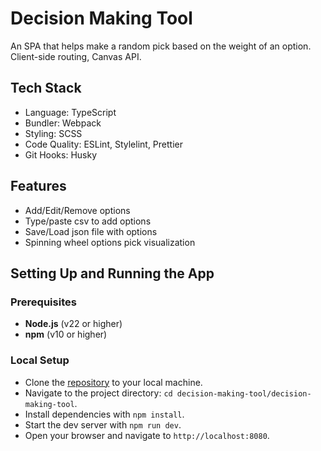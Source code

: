 # Decision Making Tool

An SPA that helps make a random pick based on the weight of an option. Client-side routing, Canvas API.

## Tech Stack

- Language: TypeScript
- Bundler: Webpack
- Styling: SCSS
- Code Quality: ESLint, Stylelint, Prettier
- Git Hooks: Husky

## Features

- Add/Edit/Remove options
- Type/paste csv to add options
- Save/Load json file with options
- Spinning wheel options pick visualization

## Setting Up and Running the App

### Prerequisites

- **Node.js** (v22 or higher)
- **npm** (v10 or higher)

### Local Setup

- Clone the [repository](https://github.com/AlexanderMisyura/decision-making-tool) to your local machine.
- Navigate to the project directory: `cd decision-making-tool/decision-making-tool`.
- Install dependencies with `npm install`.
- Start the dev server with `npm run dev`.
- Open your browser and navigate to `http://localhost:8080`.
